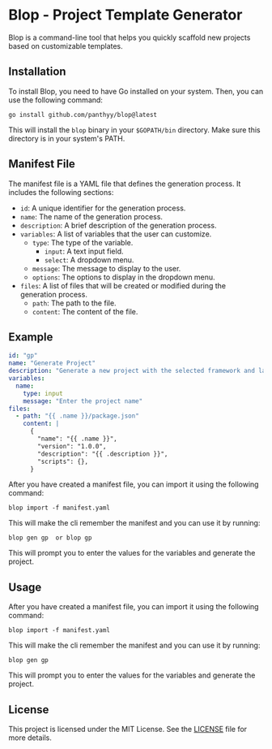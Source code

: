 # Blop - Project Template Generator

Blop is a command-line tool that helps you quickly scaffold new projects based on customizable templates.

## Installation

To install Blop, you need to have Go installed on your system. Then, you can use the following command:

```
go install github.com/panthyy/blop@latest
```

This will install the `blop` binary in your `$GOPATH/bin` directory. Make sure this directory is in your system's PATH.

## Manifest File

The manifest file is a YAML file that defines the generation process. It includes the following sections:

- `id`: A unique identifier for the generation process.
- `name`: The name of the generation process.
- `description`: A brief description of the generation process.
- `variables`: A list of variables that the user can customize.
    - `type`: The type of the variable. 
        - `input`: A text input field.
        - `select`: A dropdown menu.
    - `message`: The message to display to the user.
    - `options`: The options to display in the dropdown menu.
- `files`: A list of files that will be created or modified during the generation process.
    - `path`: The path to the file.
    - `content`: The content of the file.

## Example

```yaml
id: "gp"
name: "Generate Project"
description: "Generate a new project with the selected framework and language"
variables:
  name:
    type: input
    message: "Enter the project name"
files:
  - path: "{{ .name }}/package.json"
    content: |
      {
        "name": "{{ .name }}",
        "version": "1.0.0",
        "description": "{{ .description }}",
        "scripts": {},
      }
```

After you have created a manifest file, you can import it using the following command:

```
blop import -f manifest.yaml
```

This will make the cli remember the manifest and you can use it by running:

```
blop gen gp  or blop gp
```

This will prompt you to enter the values for the variables and generate the project.

## Usage

After you have created a manifest file, you can import it using the following command:

```
blop import -f manifest.yaml
```

This will make the cli remember the manifest and you can use it by running:

```
blop gen gp
```

This will prompt you to enter the values for the variables and generate the project.

## License

This project is licensed under the MIT License. See the [LICENSE](LICENSE) file for more details.



